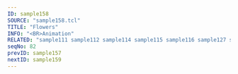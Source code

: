 ```yaml
---
ID: sample158
SOURCE: "sample158.tcl"
TITLE: "Flowers"
INFO: "<BR>Animation"
RELATED: "sample111 sample112 sample114 sample115 sample116 sample127 sample157"
seqNo: 82
prevID: sample157
nextID: sample159
---
```

